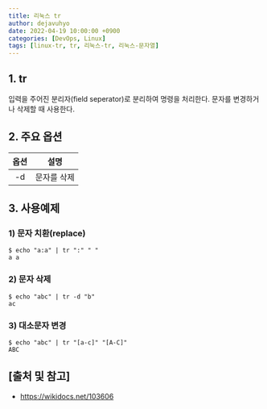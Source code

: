 ```yaml
---
title: 리눅스 tr
author: dejavuhyo
date: 2022-04-19 10:00:00 +0900
categories: [DevOps, Linux]
tags: [linux-tr, tr, 리눅스-tr, 리눅스-문자열]
---
```


## 1. tr
입력을 주어진 분리자(field seperator)로 분리하여 명령을 처리한다. 문자를 변경하거나 삭제할 때 사용한다.

## 2. 주요 옵션

| 옵션 | 설명 |
|:---:|:---:|
| -d | 문자를 삭제 |

## 3. 사용예제

### 1) 문자 치환(replace)

```shell
$ echo "a:a" | tr ":" " "
a a
```

### 2) 문자 삭제

```shell
$ echo "abc" | tr -d "b" 
ac
```

### 3) 대소문자 변경

```shell
$ echo "abc" | tr "[a-c]" "[A-C]"
ABC
```

## [출처 및 참고]
* <https://wikidocs.net/103606>
